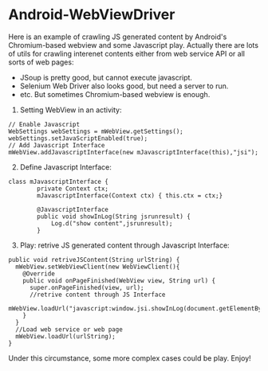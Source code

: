 # Android-WebViewDriver
Here is an example of crawling JS generated content by Android's Chromium-based webview and some Javascript play.
Actually there are lots of utils for crawling interenet contents either from web service API or all sorts of web pages: 
- JSoup is pretty good, but cannot execute javascript. 
- Selenium Web Driver also looks good, but need a server to run.
- etc.
But sometimes Chromium-based webview is enough.


1. Setting WebView in an activity:
```
// Enable Javascript
WebSettings webSettings = mWebView.getSettings();
webSettings.setJavaScriptEnabled(true);
// Add Javascript Interface
mWebView.addJavascriptInterface(new mJavascriptInterface(this),"jsi");
```

2. Define Javascript Interface:
```
class mJavascriptInterface {
        private Context ctx;
        mJavascriptInterface(Context ctx) { this.ctx = ctx;}

        @JavascriptInterface
        public void showInLog(String jsrunresult) {
            Log.d("show content",jsrunresult);
        }
```

3. Play: retrive JS generated content through Javascript Interface:
```
public void retriveJSContent(String urlString) {
  mWebView.setWebViewClient(new WebViewClient(){
    @Override
    public void onPageFinished(WebView view, String url) {
      super.onPageFinished(view, url);
      //retrive content through JS Interface
      mWebView.loadUrl("javascript:window.jsi.showInLog(document.getElementById('watch').getAttribute('src'));");
    }
  }
  //Load web service or web page
  mWebView.loadUrl(urlString);
}
```

Under this circumstance, some more complex cases could be play. Enjoy!
